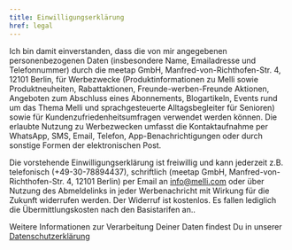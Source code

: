 ```yaml
---
title: Einwilligungserklärung
href: legal
---
```


Ich bin damit einverstanden, dass die von mir angegebenen personenbezogenen Daten (insbesondere Name, Emailadresse und Telefonnummer) durch die meetap GmbH, Manfred-von-Richthofen-Str. 4, 12101 Berlin, für Werbezwecke (Produktinformationen zu Melli sowie Produktneuheiten, Rabattaktionen, Freunde-werben-Freunde Aktionen, Angeboten zum Abschluss eines Abonnements, Blogartikeln, Events rund um das Thema Melli und sprachgesteuerte Alltagsbegleiter für Senioren) sowie für Kundenzufriedenheitsumfragen verwendet werden können. Die erlaubte Nutzung zu Werbezwecken umfasst die Kontaktaufnahme per WhatsApp, SMS, Email, Telefon, App-Benachrichtigungen oder durch sonstige Formen der elektronischen Post.

Die vorstehende Einwilligungserklärung ist freiwillig und kann jederzeit z.B. telefonisch (+49-30-78894437), schriftlich (meetap GmbH, Manfred-von-Richthofen-Str. 4, 12101 Berlin) per Email an info@melli.com oder über Nutzung des Abmeldelinks in jeder Werbenachricht mit Wirkung für die Zukunft widerrufen werden. Der Widerruf ist kostenlos. Es fallen lediglich die Übermittlungskosten nach den Basistarifen an..

Weitere Informationen zur Verarbeitung Deiner Daten findest Du in unserer [Datenschutzerklärung](/datenschutz/)
